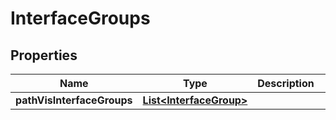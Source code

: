

# InterfaceGroups


## Properties

| Name | Type | Description | Notes |
|------------ | ------------- | ------------- | -------------|
|**pathVisInterfaceGroups** | [**List&lt;InterfaceGroup&gt;**](InterfaceGroup.md) |  |  [optional] |



